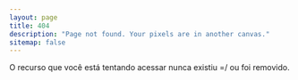 ```yaml
---
layout: page
title: 404
description: "Page not found. Your pixels are in another canvas."
sitemap: false
---  
```


O recurso que você está tentando acessar nunca existiu =/ ou foi removido.

<script type="text/javascript">
  var GOOG_FIXURL_LANG = 'pt_BR';
  var GOOG_FIXURL_SITE = '{{ site.url }}'
</script>
<script type="text/javascript"
  src="http://linkhelp.clients.google.com/tbproxy/lh/wm/fixurl.js">
</script>